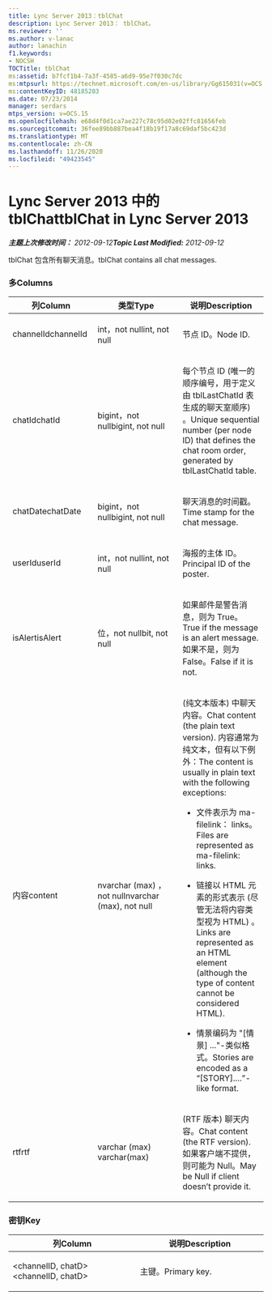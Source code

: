 ```yaml
---
title: Lync Server 2013：tblChat
description: Lync Server 2013： tblChat。
ms.reviewer: ''
ms.author: v-lanac
author: lanachin
f1.keywords:
- NOCSH
TOCTitle: tblChat
ms:assetid: b7fcf1b4-7a3f-4585-a6d9-95e7f030c7dc
ms:mtpsurl: https://technet.microsoft.com/en-us/library/Gg615031(v=OCS.15)
ms:contentKeyID: 48185203
ms.date: 07/23/2014
manager: serdars
mtps_version: v=OCS.15
ms.openlocfilehash: e68d4f0d1ca7ae227c78c95d02e02ffc81656feb
ms.sourcegitcommit: 36fee89bb887bea4f18b19f17a8c69daf5bc423d
ms.translationtype: MT
ms.contentlocale: zh-CN
ms.lasthandoff: 11/26/2020
ms.locfileid: "49423545"
---
```

# <a name="tblchat-in-lync-server-2013"></a><span data-ttu-id="525ea-103">Lync Server 2013 中的 tblChat</span><span class="sxs-lookup"><span data-stu-id="525ea-103">tblChat in Lync Server 2013</span></span>

<div data-xmlns="http://www.w3.org/1999/xhtml">

<div class="topic" data-xmlns="http://www.w3.org/1999/xhtml" data-msxsl="urn:schemas-microsoft-com:xslt" data-cs="https://msdn.microsoft.com/">

<div data-asp="https://msdn2.microsoft.com/asp">



</div>

<div id="mainSection">

<div id="mainBody"><span data-ttu-id="525ea-104">

<span> </span></span><span class="sxs-lookup"><span data-stu-id="525ea-104">

<span> </span></span></span>

<span data-ttu-id="525ea-105">_**主题上次修改时间：** 2012-09-12_</span><span class="sxs-lookup"><span data-stu-id="525ea-105">_**Topic Last Modified:** 2012-09-12_</span></span>

<span data-ttu-id="525ea-106">tblChat 包含所有聊天消息。</span><span class="sxs-lookup"><span data-stu-id="525ea-106">tblChat contains all chat messages.</span></span>

### <a name="columns"></a><span data-ttu-id="525ea-107">多</span><span class="sxs-lookup"><span data-stu-id="525ea-107">Columns</span></span>

<table>
<colgroup>
<col style="width: 33%" />
<col style="width: 33%" />
<col style="width: 33%" />
</colgroup>
<thead>
<tr class="header">
<th><span data-ttu-id="525ea-108">列</span><span class="sxs-lookup"><span data-stu-id="525ea-108">Column</span></span></th>
<th><span data-ttu-id="525ea-109">类型</span><span class="sxs-lookup"><span data-stu-id="525ea-109">Type</span></span></th>
<th><span data-ttu-id="525ea-110">说明</span><span class="sxs-lookup"><span data-stu-id="525ea-110">Description</span></span></th>
</tr>
</thead>
<tbody>
<tr class="odd">
<td><p><span data-ttu-id="525ea-111">channelId</span><span class="sxs-lookup"><span data-stu-id="525ea-111">channelId</span></span></p></td>
<td><p><span data-ttu-id="525ea-112">int，not null</span><span class="sxs-lookup"><span data-stu-id="525ea-112">int, not null</span></span></p></td>
<td><p><span data-ttu-id="525ea-113">节点 ID。</span><span class="sxs-lookup"><span data-stu-id="525ea-113">Node ID.</span></span></p></td>
</tr>
<tr class="even">
<td><p><span data-ttu-id="525ea-114">chatId</span><span class="sxs-lookup"><span data-stu-id="525ea-114">chatId</span></span></p></td>
<td><p><span data-ttu-id="525ea-115">bigint，not null</span><span class="sxs-lookup"><span data-stu-id="525ea-115">bigint, not null</span></span></p></td>
<td><p><span data-ttu-id="525ea-116">每个节点 ID (唯一的顺序编号，用于定义由 tblLastChatId 表生成的聊天室顺序) 。</span><span class="sxs-lookup"><span data-stu-id="525ea-116">Unique sequential number (per node ID) that defines the chat room order, generated by tblLastChatId table.</span></span></p></td>
</tr>
<tr class="odd">
<td><p><span data-ttu-id="525ea-117">chatDate</span><span class="sxs-lookup"><span data-stu-id="525ea-117">chatDate</span></span></p></td>
<td><p><span data-ttu-id="525ea-118">bigint，not null</span><span class="sxs-lookup"><span data-stu-id="525ea-118">bigint, not null</span></span></p></td>
<td><p><span data-ttu-id="525ea-119">聊天消息的时间戳。</span><span class="sxs-lookup"><span data-stu-id="525ea-119">Time stamp for the chat message.</span></span></p></td>
</tr>
<tr class="even">
<td><p><span data-ttu-id="525ea-120">userId</span><span class="sxs-lookup"><span data-stu-id="525ea-120">userId</span></span></p></td>
<td><p><span data-ttu-id="525ea-121">int，not null</span><span class="sxs-lookup"><span data-stu-id="525ea-121">int, not null</span></span></p></td>
<td><p><span data-ttu-id="525ea-122">海报的主体 ID。</span><span class="sxs-lookup"><span data-stu-id="525ea-122">Principal ID of the poster.</span></span></p></td>
</tr>
<tr class="odd">
<td><p><span data-ttu-id="525ea-123">isAlert</span><span class="sxs-lookup"><span data-stu-id="525ea-123">isAlert</span></span></p></td>
<td><p><span data-ttu-id="525ea-124">位，not null</span><span class="sxs-lookup"><span data-stu-id="525ea-124">bit, not null</span></span></p></td>
<td><p><span data-ttu-id="525ea-125">如果邮件是警告消息，则为 True。</span><span class="sxs-lookup"><span data-stu-id="525ea-125">True if the message is an alert message.</span></span> <span data-ttu-id="525ea-126">如果不是，则为 False。</span><span class="sxs-lookup"><span data-stu-id="525ea-126">False if it is not.</span></span></p></td>
</tr>
<tr class="even">
<td><p><span data-ttu-id="525ea-127">内容</span><span class="sxs-lookup"><span data-stu-id="525ea-127">content</span></span></p></td>
<td><p><span data-ttu-id="525ea-128">nvarchar (max) ，not null</span><span class="sxs-lookup"><span data-stu-id="525ea-128">nvarchar (max), not null</span></span></p></td>
<td><p><span data-ttu-id="525ea-129"> (纯文本版本) 中聊天内容。</span><span class="sxs-lookup"><span data-stu-id="525ea-129">Chat content (the plain text version).</span></span> <span data-ttu-id="525ea-130">内容通常为纯文本，但有以下例外：</span><span class="sxs-lookup"><span data-stu-id="525ea-130">The content is usually in plain text with the following exceptions:</span></span></p>
<ul>
<li><p><span data-ttu-id="525ea-131">文件表示为 ma-filelink： links。</span><span class="sxs-lookup"><span data-stu-id="525ea-131">Files are represented as ma-filelink: links.</span></span></p></li>
<li><p><span data-ttu-id="525ea-132">链接以 HTML 元素的形式表示 (尽管无法将内容类型视为 HTML) 。</span><span class="sxs-lookup"><span data-stu-id="525ea-132">Links are represented as an HTML element (although the type of content cannot be considered HTML).</span></span></p></li>
<li><p><span data-ttu-id="525ea-133">情景编码为 "[情景] ..."-类似格式。</span><span class="sxs-lookup"><span data-stu-id="525ea-133">Stories are encoded as a “[STORY]....”-like format.</span></span></p></li>
</ul></td>
</tr>
<tr class="odd">
<td><p><span data-ttu-id="525ea-134">rtf</span><span class="sxs-lookup"><span data-stu-id="525ea-134">rtf</span></span></p></td>
<td><p><span data-ttu-id="525ea-135">varchar (max) </span><span class="sxs-lookup"><span data-stu-id="525ea-135">varchar(max)</span></span></p></td>
<td><p><span data-ttu-id="525ea-136"> (RTF 版本) 聊天内容。</span><span class="sxs-lookup"><span data-stu-id="525ea-136">Chat content (the RTF version).</span></span> <span data-ttu-id="525ea-137">如果客户端不提供，则可能为 Null。</span><span class="sxs-lookup"><span data-stu-id="525ea-137">May be Null if client doesn’t provide it.</span></span></p></td>
</tr>
</tbody>
</table>


### <a name="key"></a><span data-ttu-id="525ea-138">密钥</span><span class="sxs-lookup"><span data-stu-id="525ea-138">Key</span></span>

<table>
<colgroup>
<col style="width: 50%" />
<col style="width: 50%" />
</colgroup>
<thead>
<tr class="header">
<th><span data-ttu-id="525ea-139">列</span><span class="sxs-lookup"><span data-stu-id="525ea-139">Column</span></span></th>
<th><span data-ttu-id="525ea-140">说明</span><span class="sxs-lookup"><span data-stu-id="525ea-140">Description</span></span></th>
</tr>
</thead>
<tbody>
<tr class="odd">
<td><p><span data-ttu-id="525ea-141">&lt;channelID, chatD&gt;</span><span class="sxs-lookup"><span data-stu-id="525ea-141">&lt;channelID, chatD&gt;</span></span></p></td>
<td><p><span data-ttu-id="525ea-142">主键。</span><span class="sxs-lookup"><span data-stu-id="525ea-142">Primary key.</span></span></p></td>
</tr>
</tbody>
</table><span data-ttu-id="525ea-143">


</div>

<span> </span>

</div>

</div>

</span><span class="sxs-lookup"><span data-stu-id="525ea-143">


</div>

<span> </span>

</div>

</div>

</span></span></div>

